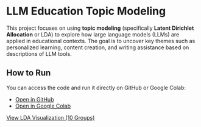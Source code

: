 # LLM Education Topic Modeling

This project focuses on using **topic modeling** (specifically **Latent Dirichlet Allocation** or LDA) to explore how large language models (LLMs) are applied in educational contexts. The goal is to uncover key themes such as personalized learning, content creation, and writing assistance based on descriptions of LLM tools.


## How to Run

You can access the code and run it directly on GitHub or Google Colab:

- [Open in GitHub](https://github.com/saeed-saffari/LLM_education_topic_modeling/blob/main/topic_modeling_001.ipynb)
- [Open in Google Colab](https://colab.research.google.com/github/saeed-saffari/LLM_education_topic_modeling/blob/main/topic_modeling_001.ipynb)

[View LDA Visualization (10 Groups)](https://<username>.github.io/<repository>/lda_visualization_10_group.html)
